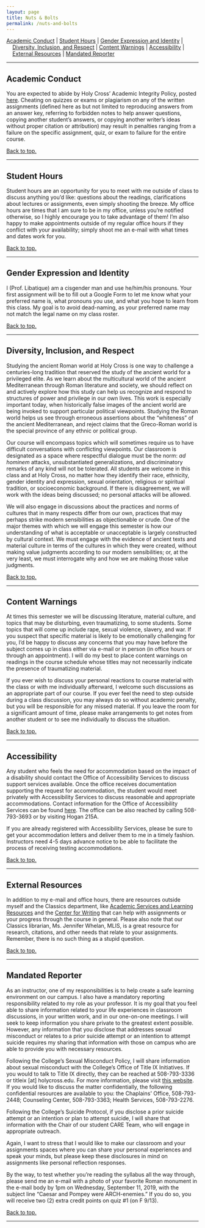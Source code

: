 ```yaml
---
layout: page
title: Nuts & Bolts
permalink: /nuts-and-bolts
---
```


[Academic Conduct](#academic-conduct) \| [Student Hours](#student-hours) \| [Gender Expression and Identity](#gender-expression-and-identity) \|  
&nbsp;&nbsp;&nbsp;&nbsp;[Diversity, Inclusion, and Respect](#diversity-inclusion-and-respect) \| [Content Warnings](#content-warnings) \| [Accessibility](#accessibility) \|  
&nbsp;&nbsp;&nbsp;&nbsp;[External Resources](#external-resources) \| [Mandated Reporter](#mandated-reporter)

---

## Academic Conduct
You are expected to abide by Holy Cross’ Academic Integrity Policy, posted [here](https://catalog.holycross.edu/requirements-policies/academic-policies/#academicintegritytext). Cheating on quizzes or exams or plagiarism on any of the written assignments (defined here as but not limited to reproducing answers from an answer key, referring to forbidden notes to help answer questions, copying another student’s answers, or copying another writer’s ideas without proper citation or attribution) may result in penalties ranging from a failure on the specific assignment, quiz, or exam to failure for the entire course.

[Back to top.](#top)

---

## Student Hours
Student hours are an opportunity for you to meet with me outside of class to discuss anything you’d like: questions about the readings, clarifications about lectures or assignments, even simply shooting the breeze. My office hours are times that I am sure to be in my office, unless you’re notified otherwise, so I highly encourage you to take advantage of them! I’m also happy to make appointments outside of my regular office hours if they conflict with your availability; simply shoot me an e-mail with what times and dates work for you.

[Back to top.](#top)

---

## Gender Expression and Identity
I (Prof. Libatique) am a cisgender man and use he/him/his pronouns. Your first assignment will be to fill out a Google Form to let me know what your preferred name is, what pronouns you use, and what you hope to learn from this class. My goal is to avoid dead-naming, as your preferred name may not match the legal name on my class roster.

[Back to top.](#top)

---

## Diversity, Inclusion, and Respect
Studying the ancient Roman world at Holy Cross is one way to challenge a centuries-long tradition that reserved the study of the ancient world for a privileged elite. As we learn about the multicultural world of the ancient Mediterranean through Roman literature and society, we should reflect on and actively explore how this study can help us recognize and respond to structures of power and privilege in our own lives. This work is especially important today, when historically false images of the ancient world are being invoked to support particular political viewpoints. Studying the Roman world helps us see through erroneous assertions about the “whiteness” of the ancient Mediterranean, and reject claims that the Greco-Roman world is the special province of any ethnic or political group.

Our course will encompass topics which will sometimes require us to have difficult conversations with conflicting viewpoints. Our classroom is designated as a space where respectful dialogue must be the norm: *ad hominem* attacks, unsubstantiated generalizations, and discriminatory remarks of any kind will not be tolerated. All students are welcome in this class and at Holy Cross, no matter how they identify their race, ethnicity, gender identity and expression, sexual orientation, religious or spiritual tradition, or socioeconomic background. If there is disagreement, we will work with the ideas being discussed; no personal attacks will be allowed.

We will also engage in discussions about the practices and norms of cultures that in many respects differ from our own, practices that may perhaps strike modern sensibilities as objectionable or crude. One of the major themes with which we will engage this semester is how our understanding of what is acceptable or unacceptable is largely constructed by cultural context. We must engage with the evidence of ancient texts and material culture in terms of the cultures in which they were created, without making value judgments according to our modern sensibilities; or, at the very least, we must interrogate why and how we are making those value judgments.

[Back to top.](#top)

---

## Content Warnings
At times this semester we will be discussing literature, material culture, and topics that may be disturbing, even traumatizing, to some students. Some topics that will come up include rape, sexual violence, slavery, and war. If you suspect that specific material is likely to be emotionally challenging for you, I’d be happy to discuss any concerns that you may have before the subject comes up in class either via e-mail or in person (in office hours or through an appointment). I will do my best to place content warnings on readings in the course schedule whose titles may not necessarily indicate the presence of traumatizing material.

If you ever wish to discuss your personal reactions to course material with the class or with me individually afterward, I welcome such discussions as an appropriate part of our course. If you ever feel the need to step outside during a class discussion, you may always do so without academic penalty, but you will be responsible for any missed material. If you leave the room for a significant amount of time, please make arrangements to get notes from another student or to see me individually to discuss the situation.

[Back to top.](#top)

---

## Accessibility
Any student who feels the need for accommodation based on the impact of a disability should contact the Office of Accessibility Services to discuss support services available. Once the office receives documentation supporting the request for accommodation, the student would meet privately with Accessibility Services to discuss reasonable and appropriate accommodations. Contact information for the Office of Accessibility Services can be found [here](https://www.holycross.edu/health-wellness-and-access/office-accessibility-services). The office can be also reached by calling 508-793-3693 or by visiting Hogan 215A.

If you are already registered with Accessibility Services, please be sure to get your accommodation letters and deliver them to me in a timely fashion. Instructors need 4-5 days advance notice to be able to facilitate the process of receiving testing accommodations.

[Back to top.](#top)

---

## External Resources
In addition to my e-mail and office hours, there are resources outside myself and the Classics department, like [Academic Services and Learning Resources](https://www.holycross.edu/support-and-resources/academic-services-and-learning-resources) and the [Center for Writing](https://www.holycross.edu/academics/support-and-resources/center-for-writing/writers-workshop/make-appointment) that can help with assignments or your progress through the course in general. Please also note that our Classics librarian, Ms. Jennifer Whelan, MLIS, is a great resource for research, citations, and other needs that relate to your assignments. Remember, there is no such thing as a stupid question.

[Back to top.](#top)

---

## Mandated Reporter
As an instructor, one of my responsibilities is to help create a safe learning environment on our campus.  I also have a mandatory reporting responsibility related to my role as your professor. It is my goal that you feel able to share information related to your life experiences in classroom discussions, in your written work, and in our one-on-one meetings. I will seek to keep information you share private to the greatest extent possible. However, any information that you disclose that addresses sexual misconduct or relates to a prior suicide attempt or an intention to attempt suicide requires my sharing that information with those on campus who are able to provide you with necessary resources.

Following the College’s Sexual Misconduct Policy, I will share information about sexual misconduct with the College’s Office of Title IX Initiatives. If you would to talk to Title IX directly, they can be reached at 508-793-3336 or titleix [at] holycross.edu.  For more information, please visit [this website](https://www.holycross.edu/sexual-respect-and-title-ix). If you would like to discuss the matter confidentially, the following confidential resources are available to you: the Chaplains' Office, 508-793-2448; Counseling Center, 508-793-3363; Health Services, 508-793-2276.

Following the College’s Suicide Protocol, if you disclose a prior suicide attempt or an intention or plan to attempt suicide, I will share that information with the Chair of our student CARE Team, who will engage in appropriate outreach.

Again, I want to stress that I would like to make our classroom and your assignments spaces where you can share your personal experiences and speak your minds, but please keep these disclosures in mind on assignments like personal reflection responses.

By the way, to test whether you’re reading the syllabus all the way through, please send me an e-mail with a photo of your favorite Roman monument in the e-mail body by 1pm on Wednesday, September 11, 2019, with the subject line “Caesar and Pompey were ARCH-enemies.” If you do so, you will receive two (2) extra credit points on quiz #1 (on F 9/13).

[Back to top.](#top)

---
